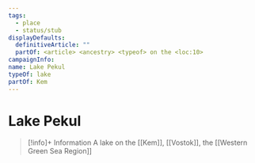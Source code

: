 ```yaml
---
tags:
  - place
  - status/stub
displayDefaults:
  definitiveArticle: ""
  partOf: <article> <ancestry> <typeof> on the <loc:10>
campaignInfo: 
name: Lake Pekul
typeOf: lake
partOf: Kem
---
```

# Lake Pekul
>[!info]+ Information
> A  lake on the [[Kem]], [[Vostok]], the [[Western Green Sea Region]]
